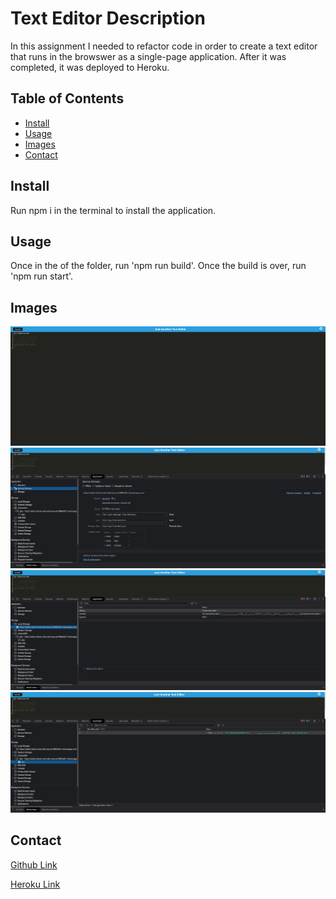 # Text Editor Description

In this assignment I needed to refactor code in order to create a text editor that runs in the browswer as a single-page application. After it was completed, it was deployed to Heroku. 

  ## Table of Contents

  * [Install](#install)
  * [Usage](#usage)
  * [Images](#images)
  * [Contact](#contact)


  ## Install

  Run npm i in the terminal to install the application.

  ## Usage

  Once in the of the folder, run 'npm run build'. Once the build is over, run 'npm run start'.

  ## Images
  ![jate](./assets/JATE-1.png)
  ![jate](./assets/JATE-2.png)
  ![jate](./assets/JATE-3.png)
  ![jate](./assets/JATE-4.png)

  ## Contact

 [Github Link](https://github.com/sethaphelps/PWA-Text-Editor)

 [Heroku Link](https://sethp-heroku-text-edit-pwa-ea1f990ef2b1.herokuapp.com/)